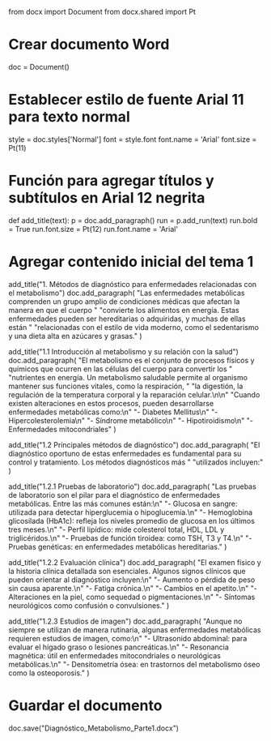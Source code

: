 from docx import Document
from docx.shared import Pt

# Crear documento Word
doc = Document()

# Establecer estilo de fuente Arial 11 para texto normal
style = doc.styles['Normal']
font = style.font
font.name = 'Arial'
font.size = Pt(11)

# Función para agregar títulos y subtítulos en Arial 12 negrita
def add_title(text):
    p = doc.add_paragraph()
    run = p.add_run(text)
    run.bold = True
    run.font.size = Pt(12)
    run.font.name = 'Arial'

# Agregar contenido inicial del tema 1
add_title("1. Métodos de diagnóstico para enfermedades relacionadas con el metabolismo")
doc.add_paragraph(
    "Las enfermedades metabólicas comprenden un grupo amplio de condiciones médicas que afectan la manera en que el cuerpo "
    "convierte los alimentos en energía. Estas enfermedades pueden ser hereditarias o adquiridas, y muchas de ellas están "
    "relacionadas con el estilo de vida moderno, como el sedentarismo y una dieta alta en azúcares y grasas."
)

add_title("1.1 Introducción al metabolismo y su relación con la salud")
doc.add_paragraph(
    "El metabolismo es el conjunto de procesos físicos y químicos que ocurren en las células del cuerpo para convertir los "
    "nutrientes en energía. Un metabolismo saludable permite al organismo mantener sus funciones vitales, como la respiración, "
    "la digestión, la regulación de la temperatura corporal y la reparación celular.\n\n"
    "Cuando existen alteraciones en estos procesos, pueden desarrollarse enfermedades metabólicas como:\n"
    "- Diabetes Mellitus\n"
    "- Hipercolesterolemia\n"
    "- Síndrome metabólico\n"
    "- Hipotiroidismo\n"
    "- Enfermedades mitocondriales"
)

add_title("1.2 Principales métodos de diagnóstico")
doc.add_paragraph(
    "El diagnóstico oportuno de estas enfermedades es fundamental para su control y tratamiento. Los métodos diagnósticos más "
    "utilizados incluyen:"
)

add_title("1.2.1 Pruebas de laboratorio")
doc.add_paragraph(
    "Las pruebas de laboratorio son el pilar para el diagnóstico de enfermedades metabólicas. Entre las más comunes están:\n"
    "- Glucosa en sangre: utilizada para detectar hiperglucemia o hipoglucemia.\n"
    "- Hemoglobina glicosilada (HbA1c): refleja los niveles promedio de glucosa en los últimos tres meses.\n"
    "- Perfil lipídico: mide colesterol total, HDL, LDL y triglicéridos.\n"
    "- Pruebas de función tiroidea: como TSH, T3 y T4.\n"
    "- Pruebas genéticas: en enfermedades metabólicas hereditarias."
)

add_title("1.2.2 Evaluación clínica")
doc.add_paragraph(
    "El examen físico y la historia clínica detallada son esenciales. Algunos signos clínicos que pueden orientar al diagnóstico incluyen:\n"
    "- Aumento o pérdida de peso sin causa aparente.\n"
    "- Fatiga crónica.\n"
    "- Cambios en el apetito.\n"
    "- Alteraciones en la piel, como sequedad o pigmentaciones.\n"
    "- Síntomas neurológicos como confusión o convulsiones."
)

add_title("1.2.3 Estudios de imagen")
doc.add_paragraph(
    "Aunque no siempre se utilizan de manera rutinaria, algunas enfermedades metabólicas requieren estudios de imagen, como:\n"
    "- Ultrasonido abdominal: para evaluar el hígado graso o lesiones pancreáticas.\n"
    "- Resonancia magnética: útil en enfermedades mitocondriales o neurológicas metabólicas.\n"
    "- Densitometría ósea: en trastornos del metabolismo óseo como la osteoporosis."
)

# Guardar el documento
doc.save("Diagnóstico_Metabolismo_Parte1.docx")
